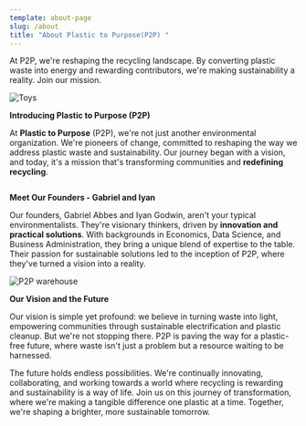 ```yaml
---
template: about-page
slug: /about
title: "About Plastic to Purpose(P2P) "
---
```

At P2P, we're reshaping the recycling landscape. By converting plastic waste into energy and rewarding contributors, we're making sustainability a reality. Join our mission.

![Toys](/assets/p2plogo-2.png "Toys")

 **Introducing Plastic to Purpose (P2P)**

At **Plastic to Purpose** (P2P), we're not just another environmental organization. We're pioneers of change, committed to reshaping the way we address plastic waste and sustainability. Our journey began with a vision, and today, it's a mission that's transforming communities and **redefining recycling**.

![]()

**Meet Our Founders - Gabriel and Iyan**

Our founders, Gabriel Abbes and Iyan Godwin, aren't your typical environmentalists. They're visionary thinkers, driven by **innovation and practical solutions**. With backgrounds in Economics, Data Science, and Business Administration, they bring a unique blend of expertise to the table. Their passion for sustainable solutions led to the inception of P2P, where they've turned a vision into a reality.

![P2P warehouse](/assets/firefly-city-port-eco-friendly-blue-warehouse-with-p2p-on-top-drove-view-looking-down-81935.jpg "P2P Warehouse")

 **Our Vision and the Future**

Our vision is simple yet profound: we believe in turning waste into light, empowering communities through sustainable electrification and plastic cleanup. But we're not stopping there. P2P is paving the way for a plastic-free future, where waste isn't just a problem but a resource waiting to be harnessed.

The future holds endless possibilities. We're continually innovating, collaborating, and working towards a world where recycling is rewarding and sustainability is a way of life. Join us on this journey of transformation, where we're making a tangible difference one plastic at a time. Together, we're shaping a brighter, more sustainable tomorrow.